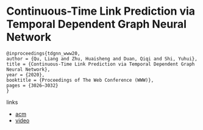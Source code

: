 # Continuous-Time Link Prediction via Temporal Dependent Graph Neural Network

```
@inproceedings{tdgnn_www20,
author = {Qu, Liang and Zhu, Huaisheng and Duan, Qiqi and Shi, Yuhui},
title = {Continuous-Time Link Prediction via Temporal Dependent Graph Neural Network},
year = {2020},
booktitle = {Proceedings of The Web Conference (WWW)},
pages = {3026–3032}
}
```

links
- [acm](https://dl.acm.org/doi/abs/10.1145/3366423.3380073)
- [video](https://youtu.be/W0-nqo3EzEU?list=PLJNwhMK_V7Exb_YwrTbmcr9du2pEzAGM7)
